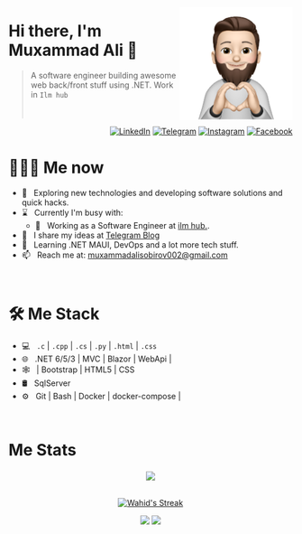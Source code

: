 <a href="https://t.me/wahid_abduhakimov"><img src="34f9c20179ef29ce7b8c1f52359cf9d3-sticker.png" align="right" height="200"/></a>

# Hi there, I'm Muxammad Ali 👋

> A software engineer building awesome web back/front stuff using .NET. Work in `Ilm hub`
<br/><br/><br/>

<p align="end">
<a href="https://www.linkedin.com/in/muxammad-ali-sobirov-777746220/"><img alt="LinkedIn" src="https://img.shields.io/badge/LinkedIn-gray?style=flat-square&logo=linkedin"></a>
<a href="https://t.me/muxammad_ali_21"><img alt="Telegram" src="https://img.shields.io/badge/telegram-gray?style=flat-square&logo=telegram"></a>
<a href="https://www.instagram.com/muxammad_ali_21/"><img alt="Instagram" src="https://img.shields.io/badge/instagram-gray?style=flat-square&logo=instagram"></a>
<a href="https://www.facebook.com/muxammadali.sobirov.12/"><img alt="Facebook" src="https://img.shields.io/badge/facebook-gray?style=flat-square&logo=facebook"></a>
</p>

<h1> 👨🏻‍💻 Me now </h1>

- 🤔 &nbsp; Exploring new technologies and developing software solutions and quick hacks.
- ⌛️ &nbsp; Currently I'm busy with:
  - 💼 &nbsp; Working as a Software Engineer at [ilm hub.](https://ilmhub.uz).
- 📝 &nbsp; I share my ideas at [Telegram Blog](https://t.me/muxammadali_blog)
- 🌱 &nbsp; Learning .NET MAUI, DevOps and a lot more tech stuff.
- 📫 &nbsp; Reach me at: muxammadalisobirov002@gmail.com

<br/>

<h1>🛠 Me Stack</h1>

- 💻 &nbsp; `.c` | `.cpp` | `.cs` | `.py` | `.html` | `.css`
- 🌐 &nbsp; .NET 6/5/3 | MVC | Blazor | WebApi |
- 🕸 &nbsp; | Bootstrap | HTML5 | CSS
- 🛢 &nbsp; SqlServer 
-  ⚙️ &nbsp; Git | Bash | Docker | docker-compose |

<br/>

<h1>Me Stats</h1>

<div align="center">
<a href="">
  <img align="center" src="https://github-readme-stats.vercel.app/api?username=wahid-d&count_private=true&include_all_commits=true&show_icons=true&title_color=007bff&text_color=e7e7e7&icon_color=007bff&bg_color=171c28" />
<a />
<div>
 <br/>

[![Wahid's Streak](https://github-readme-streak-stats.herokuapp.com?user=wahid-d&theme=dark&date_format=M%20j%5B%2C%20Y%5D&border=FFFFFF&ring=3722DD)](https://git.io/streak-stats)

[![](https://komarev.com/ghpvc/?username=wahid-d&color=orange&label=Profile%20Views)](https://github.com/wahid-d/wahid-d)
[![](https://img.shields.io/github/followers/wahid-d?label=GitHub%20Followers)](https://github.com/wahid-d)

<!--
**muxammad_ali_21/muxammad_ali_21** is a ✨ _special_ ✨ repository because its `README.md` (this file) appears on your GitHub profile.

Here are some ideas to get you started:

- 🔭 I’m currently working on ...
- 🌱 I’m currently learning ...
- 👯 I’m looking to collaborate on ...
- 🤔 I’m looking for help with ...
- 💬 Ask me about ...
- 📫 How to reach me: ...
- 😄 Pronouns: ...
- ⚡ Fun fact: ...
-->

